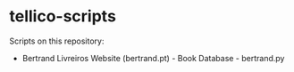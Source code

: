 # tellico-scripts

Scripts on this repository:
- Bertrand Livreiros Website (bertrand.pt) - Book Database - bertrand.py
